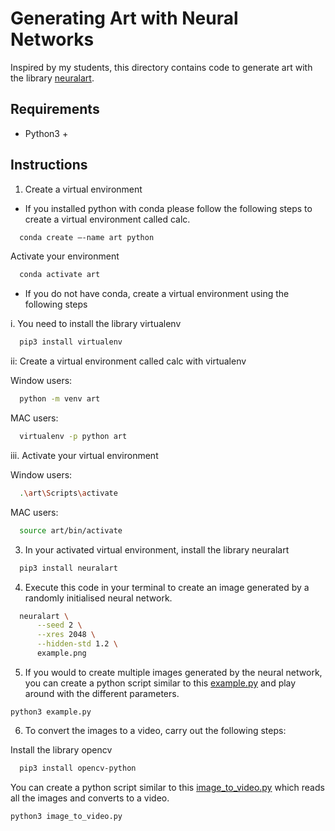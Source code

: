 # Generating Art with Neural Networks

Inspired by my students, this directory contains code to generate art with the library [neuralart](https://pypi.org/project/neuralart/).

## Requirements
- Python3 +

## Instructions
1. Create a virtual environment 

- If you installed python with conda please follow the following steps to create a virtual environment called calc.
```bash
  conda create –-name art python
```

Activate your environment
```bash
  conda activate art
```

- If you do not have conda, create a virtual environment using the following steps

i. You need to install the library virtualenv
```bash
  pip3 install virtualenv
```

ii: Create a virtual environment called calc with virtualenv

Window users:
```bash
  python -m venv art
```

MAC users:
```bash
  virtualenv -p python art
```

iii. Activate your virtual environment

Window users:
```bash
  .\art\Scripts\activate
```

MAC users:
```bash
  source art/bin/activate
```

3. In your activated virtual environment, install the library neuralart
```bash
  pip3 install neuralart
```

4. Execute this code in your terminal to create an image generated by a randomly initialised neural network.
```bash
  neuralart \
      --seed 2 \
      --xres 2048 \
      --hidden-std 1.2 \
      example.png
```

5. If you would to create multiple images generated by the neural network, you can create a python script similar to this [example.py](https://github.com/shaq31415926/creative-programming/blob/main/ai_frankfurt_workshop/src/example.py) and play around with the different parameters.  

```
python3 example.py
```

6. To convert the images to a video, carry out the following steps:

Install the library opencv 

```bash
  pip3 install opencv-python
```

You can create a python script similar to this [image_to_video.py](https://github.com/shaq31415926/creative-programming/blob/main/ai_frankfurt_workshop/src/image_to_video.py) which reads all the images and converts to a video.

```
python3 image_to_video.py
```

